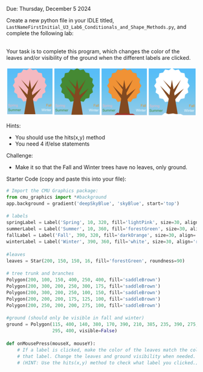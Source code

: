 Due: Thursday, December 5 2024

Create a new python file in your IDLE titled, `LastNameFirstInitial_U3_Lab6_Conditionals_and_Shape_Methods.py`, and complete the following lab:<br><br>

Your task is to complete this program, which changes the color of the leaves and/or visibility of the ground when the different labels are clicked.<br><br>
<img src="https://github.com/MrJSwotinsky/AP_Computer_Science_Principles/blob/main/Resources/Lab6.png" width="600px"><br>

Hints: <br>
- You should use the hits(x,y) method
- You need 4 if/else statements

Challenge: <br>
- Make it so that the Fall and Winter trees have no leaves, only ground.

Starter Code (copy and paste this into your file): <br>

```python
# Import the CMU Graphics package:
from cmu_graphics import *#background
app.background = gradient('deepSkyBlue', 'skyBlue', start='top')

# labels
springLabel = Label('Spring', 10, 320, fill='lightPink', size=30, align='left')
summerLabel = Label('Summer', 10, 360, fill='forestGreen', size=30, align='left')
fallLabel = Label('Fall', 390, 320, fill='darkOrange', size=30, align='right')
winterLabel = Label('Winter', 390, 360, fill='white', size=30, align='right')

#leaves
leaves = Star(200, 150, 150, 16, fill='forestGreen', roundness=90)

# tree trunk and branches
Polygon(200, 100, 150, 400, 250, 400, fill='saddleBrown')
Polygon(200, 300, 200, 250, 300, 175, fill='saddleBrown')
Polygon(200, 300, 200, 250, 100, 150, fill='saddleBrown')
Polygon(200, 200, 200, 175, 125, 100, fill='saddleBrown')
Polygon(200, 250, 200, 200, 275, 100, fill='saddleBrown')

#ground (should only be visible in fall and winter)
ground = Polygon(115, 400, 140, 380, 170, 390, 210, 385, 235, 390, 275, 390,
                 295, 400, visible=False)

def onMousePress(mouseX, mouseY):
    # If a label is clicked, make the color of the leaves match the color of
    # that label. Change the leaves and ground visibility when needed.
    # (HINT: Use the hits(x,y) method to check what label you clicked.)
